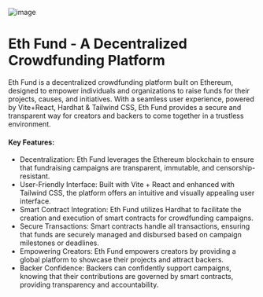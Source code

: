 ![image](https://github.com/gurjeetsinghvirdee/eth-fund/assets/73753957/46eb47e3-d891-461c-8cf1-20ad92dd49c2)

# Eth Fund - A Decentralized Crowdfunding Platform

<p>Eth Fund is a decentralized crowdfunding platform built on Ethereum, designed to empower individuals and organizations to raise funds for their projects, causes, and initiatives. With a seamless user experience, powered by Vite+React, Hardhat & Tailwind CSS, Eth Fund provides a secure and transparent way for creators and backers to come together in a trustless environment.<p>

#### Key Features:

- Decentralization: Eth Fund leverages the Ethereum blockchain to ensure that fundraising campaigns are transparent, immutable, and censorship-resistant.
- User-Friendly Interface: Built with Vite + React and enhanced with Tailwind CSS, the platform offers an intuitive and visually appealing user interface.
- Smart Contract Integration: Eth Fund utilizes Hardhat to facilitate the creation and execution of smart contracts for crowdfunding campaigns.
- Secure Transactions: Smart contracts handle all transactions, ensuring that funds are securely managed and disbursed based on campaign milestones or deadlines.
- Empowering Creators: Eth Fund empowers creators by providing a global platform to showcase their projects and attract backers.
- Backer Confidence: Backers can confidently support campaigns, knowing that their contributions are governed by smart contracts, providing transparency and accountability.

<!-- Getting Started:

Installation Guide
Usage Instructions
Contributing Guidelines
License
Explore Eth Fund and join the decentralized crowdfunding revolution today.

Feel free to replace "link-to-installation-guide," "link-to-usage-instructions," "link-to-contributing-guidelines," and "link-to-license" with actual links to relevant sections in your README, or you can add these sections as needed to provide more detailed information about installation, usage, contributing, and licensing. -->
